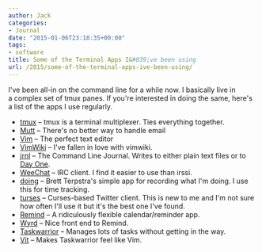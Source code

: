 ```yaml
---
author: Jack
categories:
- Journal
date: "2015-01-06T23:18:35+00:00"
tags:
- software
title: Some of the Terminal Apps I&#039;ve been using
url: /2015/some-of-the-terminal-apps-ive-been-using/
---
```


I've been all-in on the command line for a while now. I basically live in a complex set of tmux panes. If you're interested in doing the same, here's a list of the apps I use regularly.

  * [tmux][1] &#8211; tmux is a terminal multiplexer. Ties everything together.
  * [Mutt][2] &#8211; There's no better way to handle email
  * [Vim][3] &#8211; The perfect text editor
  * [VimWiki][4] &#8211; I've fallen in love with vimwiki.
  * [jrnl][5] &#8211; The Command Line Journal. Writes to either plain text files or to [Day One][6].
  * [WeeChat][7] &#8211; IRC client. I find it easier to use than irssi.
  * [doing][8] &#8211; Brett Terpstra's simple app for recording what I'm doing. I use this for time tracking.
  * [turses][9] &#8211; Curses-based Twitter client. This is new to me and I'm not sure how often I'll use it but it's the best one I've found.
  * [Remind][10] &#8211; A ridiculously flexible calendar/reminder app.
  * [Wyrd][11] &#8211; Nice front end to Remind.
  * [Taskwarrior][12] &#8211; Manages lots of tasks without getting in the way.
  * [Vit][13] &#8211; Makes Taskwarrior feel like Vim.

 [1]: http://tmux.sourceforge.net
 [2]: http://www.mutt.org
 [3]: http://www.vim.org
 [4]: https://github.com/vimwiki/vimwiki
 [5]: http://maebert.github.io/jrnl/index.html
 [6]: http://dayoneapp.com
 [7]: https://weechat.org
 [8]: http://brettterpstra.com/projects/doing/
 [9]: https://github.com/dialelo/turses
 [10]: https://www.roaringpenguin.com/products/remind
 [11]: http://pessimization.com/software/wyrd/
 [12]: http://taskwarrior.org
 [13]: http://tasktools.org/projects/vit.html